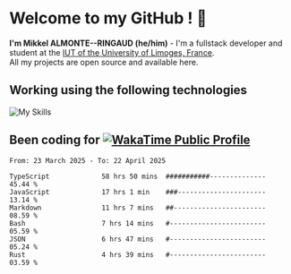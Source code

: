 # Welcome to my GitHub ! 🌃

**I'm Mikkel ALMONTE--RINGAUD (he/him)** - I'm a fullstack developer and student at the [IUT of the University of Limoges, France](https://iut.unilim.fr). \
All my projects are open source and available here.

## Working using the following technologies

![My Skills](https://skillicons.dev/icons?i=solidjs,pnpm,nodejs,ts,js,vercel,netlify,html,css,rust,astro,git,vue,md,electron,figma,github,bash,bun,cloudflare,py,tailwind,nginx,npm,tauri,vite,zig,yarn,windicss,dart,flutter,kotlin&theme=dark)

## Been coding for [![WakaTime Public Profile](https://wakatime.com/badge/user/0839e595-e07a-435c-8d59-ed95f2a3d6dd.svg?style=flat-square)](https://wakatime.com/@0839e595-e07a-435c-8d59-ed95f2a3d6dd)

<!--START_SECTION:waka-->

```plain
From: 23 March 2025 - To: 22 April 2025

TypeScript             58 hrs 50 mins  ###########--------------   45.44 %
JavaScript             17 hrs 1 min    ###----------------------   13.14 %
Markdown               11 hrs 7 mins   ##-----------------------   08.59 %
Bash                   7 hrs 14 mins   #------------------------   05.59 %
JSON                   6 hrs 47 mins   #------------------------   05.24 %
Rust                   4 hrs 39 mins   #------------------------   03.59 %
```

<!--END_SECTION:waka-->
